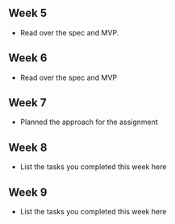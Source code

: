 ## Week 5

- Read over the spec and MVP.

## Week 6

- Read over the spec and MVP

## Week 7

- Planned the approach for the assignment

## Week 8

- List the tasks you completed this week here

## Week 9

- List the tasks you completed this week here
